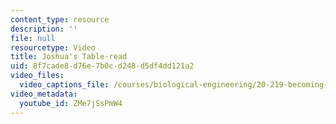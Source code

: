 ```yaml
---
content_type: resource
description: ''
file: null
resourcetype: Video
title: Joshua's Table-read
uid: 8f7cade8-d76e-7b0c-d248-d5df4dd121a2
video_files:
  video_captions_file: /courses/biological-engineering/20-219-becoming-the-next-bill-nye-writing-and-hosting-the-educational-show-january-iap-2015/day-7-table-read-and-post-production/copy_of_day-7-part-1/ZMe7jSsPmW4.vtt
video_metadata:
  youtube_id: ZMe7jSsPmW4
---
```

